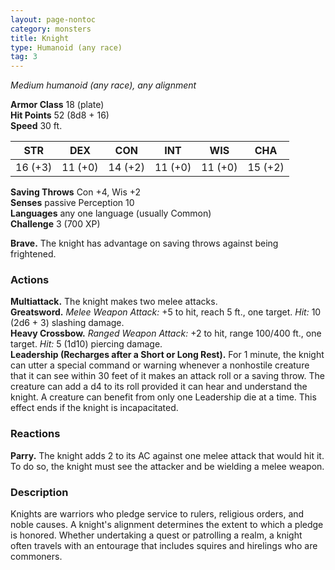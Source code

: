 ```yaml
---
layout: page-nontoc
category: monsters
title: Knight
type: Humanoid (any race)
tag: 3
---
```

_Medium humanoid (any race), any alignment_

**Armor Class** 18 (plate)    
**Hit Points** 52 (8d8 + 16)    
**Speed** 30 ft.

| STR     | DEX     | CON     | INT     | WIS     | CHA     |
|---------|---------|---------|---------|---------|---------|
| 16 (+3) | 11 (+0) | 14 (+2) | 11 (+0) | 11 (+0) | 15 (+2) |   

**Saving Throws** Con +4, Wis +2    
**Senses** passive Perception 10    
**Languages** any one language (usually Common)    
**Challenge** 3 (700 XP) 

**Brave.** The knight has advantage on saving throws against being frightened. 

### Actions 
**Multiattack.** The knight makes two melee attacks.    
**Greatsword.** _Melee Weapon Attack:_ +5 to hit, reach 5 ft., one target. _Hit:_ 10 (2d6 + 3) slashing damage.    
**Heavy Crossbow.** _Ranged Weapon Attack:_ +2 to hit, range 100/400 ft., one target. _Hit:_ 5 (1d10) piercing damage.    
**Leadership (Recharges after a Short or Long Rest).** For 1 minute, the knight can utter a special command or warning whenever a nonhostile creature that it can see within 30 feet of it makes an attack roll or a saving throw. The creature can add a d4 to its roll provided it can hear and understand the knight. A creature can benefit from only one Leadership die at a time. This effect ends if the knight is incapacitated. 

### Reactions 
**Parry.** The knight adds 2 to its AC against one melee attack that would hit it. To do so, the knight must see the attacker and be wielding a melee weapon. 

### Description
Knights are warriors who pledge service to rulers, religious orders, and noble causes. A knight's alignment determines the extent to which a pledge is honored. Whether undertaking a quest or patrolling a realm, a knight often travels with an entourage that includes squires and hirelings who are commoners. 